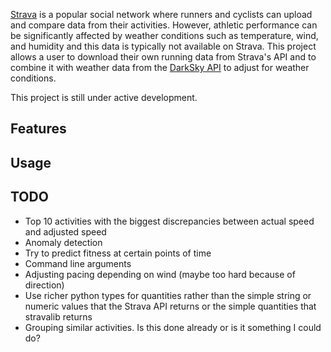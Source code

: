 [Strava](https://www.strava.com) is a popular social network where runners and cyclists can upload and compare data from their activities. However, athletic performance can be significantly affected by weather conditions such as temperature, wind, and humidity and this data is typically not available on Strava. This project allows a user to download their own running data from Strava's API and to combine it with weather data from the [DarkSky API](https://www.darksky.net/dev/) to adjust for weather conditions.

This project is still under active development.

Features
---

Usage
---


TODO
---
* Top 10 activities with the biggest discrepancies between actual speed and adjusted speed
* Anomaly detection
* Try to predict fitness at certain points of time
* Command line arguments
* Adjusting pacing depending on wind (maybe too hard because of direction)
* Use richer python types for quantities rather than the simple string or numeric values that the Strava API returns or the simple quantities that stravalib returns
* Grouping similar activities. Is this done already or is it something I could do?

